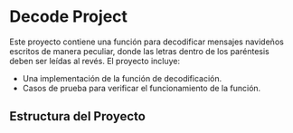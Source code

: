# Decode Project

Este proyecto contiene una función para decodificar mensajes navideños escritos de manera peculiar, donde las letras dentro de los paréntesis deben ser leídas al revés. El proyecto incluye:

- Una implementación de la función de decodificación.
- Casos de prueba para verificar el funcionamiento de la función.

## Estructura del Proyecto